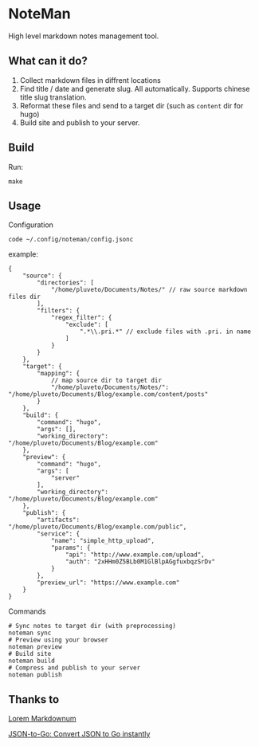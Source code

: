 # NoteMan

High level markdown notes management tool.

## What can it do?

1. Collect markdown files in diffrent locations
1. Find title / date and generate slug. All automatically. Supports chinese title slug translation.
1. Reformat these files and send to a target dir (such as `content` dir for hugo)
1. Build site and publish to your server.

## Build

Run:

    make

## Usage

Configuration

```
code ~/.config/noteman/config.jsonc
```

example:

```
{
    "source": {
        "directories": [
            "/home/pluveto/Documents/Notes/" // raw source markdown files dir
        ],
        "filters": {
            "regex_filter": {
                "exclude": [
                    ".*\\.pri.*" // exclude files with .pri. in name
                ]
            }
        }
    },
    "target": {
        "mapping": {
            // map source dir to target dir
            "/home/pluveto/Documents/Notes/": "/home/pluveto/Documents/Blog/example.com/content/posts"
        }
    },
    "build": {
        "command": "hugo",
        "args": [],
        "working_directory": "/home/pluveto/Documents/Blog/example.com"
    },
    "preview": {
        "command": "hugo",
        "args": [
            "server"
        ],
        "working_directory": "/home/pluveto/Documents/Blog/example.com"
    },
    "publish": {
        "artifacts": "/home/pluveto/Documents/Blog/example.com/public",
        "service": {
            "name": "simple_http_upload",
            "params": {
                "api": "http://www.example.com/upload",
                "auth": "2xHHm0Z5BLb0M1GlBlpAGgfuxbqzSrDv"
            }
        },
        "preview_url": "https://www.example.com"
    }
}
```

Commands

```shell
# Sync notes to target dir (with preprocessing)
noteman sync
# Preview using your browser
noteman preview
# Build site
noteman build
# Compress and publish to your server
noteman publish
```

## Thanks to

[Lorem Markdownum](https://jaspervdj.be/lorem-markdownum/)

[JSON-to-Go: Convert JSON to Go instantly](https://mholt.github.io/json-to-go/)
